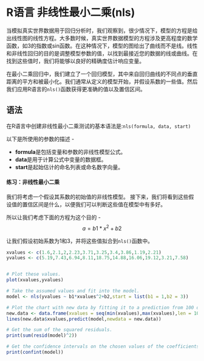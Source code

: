 # R语言 非线性最小二乘(nls)

当模拟真实世界数据用于回归分析时，我们观察到，很少情况下，模型的方程是给出线性图的线性方程。大多数时候，真实世界数据模型的方程涉及更高程度的数学函数，如3的指数或sin函数。在这种情况下，模型的图给出了曲线而不是线。线性和非线性回归的目的是调整模型参数的值，以找到最接近您的数据的线或曲线。在找到这些值时，我们将能够以良好的精确度估计响应变量。

在最小二乘回归中，我们建立了一个回归模型，其中来自回归曲线的不同点的垂直距离的平方和被最小化。我们通常从定义的模型开始，并假设系数的一些值。然后我们应用R语言的`nls()`函数获得更准确的值以及置信区间。

## 语法

在R语言中创建非线性最小二乘测试的基本语法是:`nls(formula, data, start)`

以下是所使用的参数的描述 - 

- **formula**是包括变量和参数的非线性模型公式。
- **data**是用于计算公式中变量的数据框。
- **start**是起始估计的命名列表或命名数字向量。

#### 练习：非线性最小二乘

我们将考虑一个假设其系数的初始值的非线性模型。 接下来，我们将看到这些假设值的置信区间是什么，以便我们可以判断这些值在模型中有多好。

所以让我们考虑下面的方程为这个目的 -
$$
a = b1*x^2+b2
$$

让我们假设初始系数为1和3，并将这些值拟合到`nls()`函数中。

```R
xvalues <- c(1.6,2.1,2,2.23,3.71,3.25,3.4,3.86,1.19,2.21)
yvalues <- c(5.19,7.43,6.94,8.11,18.75,14.88,16.06,19.12,3.21,7.58)


# Plot these values.
plot(xvalues,yvalues)

# Take the assumed values and fit into the model.
model <- nls(yvalues ~ b1*xvalues^2+b2,start = list(b1 = 1,b2 = 3))

# Plot the chart with new data by fitting it to a prediction from 100 data points.
new.data <- data.frame(xvalues = seq(min(xvalues),max(xvalues),len = 100))
lines(new.data$xvalues,predict(model,newdata = new.data))

# Get the sum of the squared residuals.
print(sum(resid(model)^2))

# Get the confidence intervals on the chosen values of the coefficients.
print(confint(model))
```